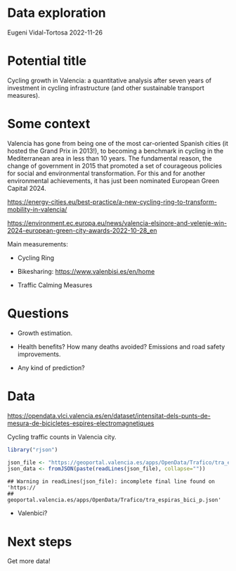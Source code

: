 Data exploration
================
Eugeni Vidal-Tortosa
2022-11-26

# Potential title

Cycling growth in Valencia: a quantitative analysis after seven years of
investment in cycling infrastructure (and other sustainable transport
measures).

<!-- Alternative title: 'From Grand Prix (2013) to European Green Capital (2024)' -->

# Some context

Valencia has gone from being one of the most car-oriented Spanish cities
(it hosted the Grand Prix in 2013!), to becoming a benchmark in cycling
in the Mediterranean area in less than 10 years. The fundamental reason,
the change of government in 2015 that promoted a set of courageous
policies for social and environmental transformation. For this and for
another environmental achievements, it has just been nominated European
Green Capital 2024.

<https://energy-cities.eu/best-practice/a-new-cycling-ring-to-transform-mobility-in-valencia/>

<https://environment.ec.europa.eu/news/valencia-elsinore-and-velenje-win-2024-european-green-city-awards-2022-10-28_en>

Main measurements:

- Cycling Ring

- Bikesharing: <https://www.valenbisi.es/en/home>

- Traffic Calming Measures

# Questions

- Growth estimation.

- Health benefits? How many deaths avoided? Emissions and road safety
  improvements.

- Any kind of prediction?

# Data

<https://opendata.vlci.valencia.es/en/dataset/intensitat-dels-punts-de-mesura-de-bicicletes-espires-electromagnetiques>

Cycling traffic counts in Valencia city.

``` r
library("rjson")

json_file <- "https://geoportal.valencia.es/apps/OpenData/Trafico/tra_espiras_bici_p.json"
json_data <- fromJSON(paste(readLines(json_file), collapse=""))
```

    ## Warning in readLines(json_file): incomplete final line found on 'https://
    ## geoportal.valencia.es/apps/OpenData/Trafico/tra_espiras_bici_p.json'

- Valenbici?

# Next steps

Get more data!
